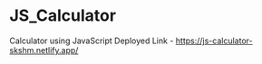 # JS_Calculator
Calculator using JavaScript
Deployed Link - https://js-calculator-skshm.netlify.app/
